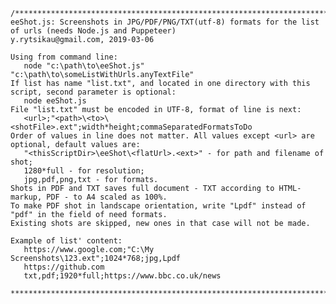     /**********************************************************************************************************
    eeShot.js: Screenshots in JPG/PDF/PNG/TXT(utf-8) formats for the list of urls (needs Node.js and Puppeteer)
    y.rytsikau@gmail.com, 2019-03-06
    
    Using from command line:
       node "c:\path\to\eeShot.js" "c:\path\to\someListWithUrls.anyTextFile"
    If list has name "list.txt", and located in one directory with this script, second parameter is optional:
       node eeShot.js
    File "list.txt" must be encoded in UTF-8, format of line is next:
       <url>;"<path>\<to>\<shotFile>.ext";width*height;commaSeparatedFormatsToDo
    Order of values in line does not matter. All values except <url> are optional, default values are:
       "<thisScriptDir>\eeShot\<flatUrl>.<ext>" - for path and filename of shot;
       1280*full - for resolution;
       jpg,pdf,png,txt - for formats.
    Shots in PDF and TXT saves full document - TXT according to HTML-markup, PDF - to A4 scaled as 100%.
    To make PDF shot in landscape orientation, write "Lpdf" instead of "pdf" in the field of need formats.
    Existing shots are skipped, new ones in that case will not be made.
    
    Example of list' content:
       https://www.google.com;"C:\My Screenshots\123.ext";1024*768;jpg,Lpdf
       https://github.com
       txt,pdf;1920*full;https://www.bbc.co.uk/news
    
    **********************************************************************************************************/
    
